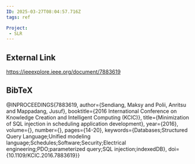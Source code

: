 ```yaml
---
ID: 2025-03-27T08:04:57.716Z
tags: ref

Project:
 - SLR
---
```

## External Link

https://ieeexplore.ieee.org/document/7883619

## BibTeX

@INPROCEEDINGS{7883619,   author={Sendiang, Maksy and Polii, Anritsu and Mappadang, Jusuf},   booktitle={2016 International Conference on Knowledge Creation and Intelligent Computing (KCIC)},    title={Minimization of SQL injection in scheduling application development},    year={2016},   volume={},   number={},   pages={14-20},   keywords={Databases;Structured Query Language;Unified modeling language;Schedules;Software;Security;Electrical engineering;PDO;parameterized query;SQL injection;indexedDB},   doi={10.1109/KCIC.2016.7883619}}
